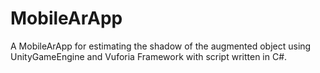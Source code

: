 # MobileArApp
A MobileArApp for estimating the shadow of the augmented object using UnityGameEngine and Vuforia Framework with script written in C#.
